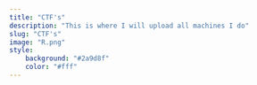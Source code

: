 ```yaml
---
title: "CTF's"
description: "This is where I will upload all machines I do"
slug: "CTF's"
image: "R.png"
style:
    background: "#2a9d8f"
    color: "#fff"
---
```

